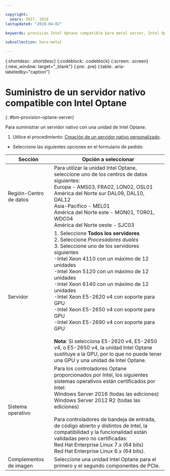 ```yaml
---

copyright:
  years: 2017, 2019
lastupdated: "2018-04-02"

keywords: provision Intel Optane compatible bare metal server, Intel Optane, optane 

subcollection: bare-metal

---
```


{:shortdesc: .shortdesc}
{:codeblock: .codeblock}
{:screen: .screen}
{:new_window: target="_blank"}
{:pre: .pre}
{:table: .aria-labeledby="caption"}

# Suministro de un servidor nativo compatible con Intel Optane
{: #bm-provision-optane-server}

Para suministrar un servidor nativo con una unidad de Intel Optane:
1. Utilice el procedimiento: [Creación de un servidor nativo personalizado](/docs/infrastructure/bare-metal?topic=bare-metal-ordering-baremetal-server).
* Seleccione las siguientes opciones en el formulario de pedido:

|Sección|Opción a seleccionar
|------|------|
|Región-Centro de datos|Para utilizar la unidad Intel Optane, seleccione uno de los centros de datos siguientes:<br>Europa - AMS03, FRA02, LON02, OSL01<br>América del Norte sur DAL09, DAL10, DAL12<br>Asia-Pacífico - MEL01<br>América del Norte este - MON01, TOR01, WDC04<br>América del Norte oeste - SJC03<br>|
|Servidor|1. Seleccione **Todos los servidores**<br>2. Seleccione *Procesadores duales*<br>3. Seleccione uno de los servidores siguientes<br>-Intel Xeon 4110 con un máximo de 12 unidades<br>-Intel Xeon 5120 con un máximo de 12 unidades<br>-Intel Xeon 6140 con un máximo de 12 unidades<br>-Intel Xeon E5-2620 v4 con soporte para GPU<br>-Intel Xeon E5-2650 v4 con soporte para GPU<br>-Intel Xeon E5-2690 v4 con soporte para GPU<br><br>  **Nota**: Si selecciona E5-2620 v4, E5-2650 v4, o E5-2650 v4, la unidad Intel Optane sustituye a la GPU, por lo que no puede tener una GPU y una unidad de Intel Optane.|
|Sistema operativo|Para los controladores Optane proporcionados por Intel, los siguientes sistemas operativos están certificados por Intel:<br>Windows Server 2016 (todas las ediciones)<br>Windows Server 2012 R2 (todas las ediciones)<br><br>Para controladores de bandeja de entrada, de código abierto y distintos de Intel, la compatibilidad y la funcionalidad están validadas pero no certificadas:<br>Red Hat Enterprise Linux 7.x (64 bits)<br>Red Hat Enterprise Linux 6.x (64 bits).
|Complementos de imagen| Seleccione una unidad Intel Optane para el primero y el segundo componentes de PCIe.|
